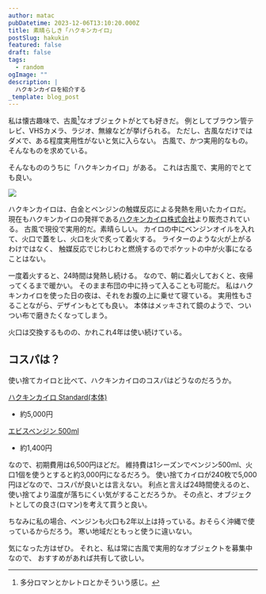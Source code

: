 ```yaml
---
author: matac
pubDatetime: 2023-12-06T13:10:20.000Z
title: 素晴らしき「ハクキンカイロ」
postSlug: hakukin
featured: false
draft: false
tags:
  - random
ogImage: ""
description: |
  ハクキンカイロを紹介する
_template: blog_post
---
```


私は懐古趣味で、古風[^1]なオブジェクトがとても好きだ。
例としてブラウン管テレビ、VHSカメラ、ラジオ、無線などが挙げられる。
ただし、古風なだけではダメで、ある程度実用性がないと気に入らない。
古風で、かつ実用的なもの。そんなものを求めている。

そんなもののうちに「ハクキンカイロ」がある。
これは古風で、実用的でとても良い。

![](/img/hakukin.jpg)

ハクキンカイロは、白金とベンジンの触媒反応による発熱を用いたカイロだ。
現在もハクキンカイロの発祥である[ハクキンカイロ株式会社](https://hakukin.co.jp/)より販売されている。
古風で現役で実用的だ。素晴らしい。
カイロの中にベンジンオイルを入れて、火口で蓋をし、火口を火で炙って着火する。
ライターのような火が上がるわけではなく、
触媒反応でじわじわと燃焼するのでポケットの中が火事になることはない。

一度着火すると、24時間は発熱し続ける。
なので、朝に着火しておくと、夜帰ってくるまで暖かい。
そのまま布団の中に持って入ることも可能だ。
私はハクキンカイロを使った日の夜は、それをお腹の上に乗せて寝ている。
実用性もさることながら、デザインもとても良い。
本体はメッキされて鏡のようで、ついつい布で磨きたくなってしまう。

火口は交換するものの、かれこれ4年は使い続けている。

## コスパは？

使い捨てカイロと比べて、ハクキンカイロのコスパはどうなのだろうか。

[ハクキンカイロ Standard(本体)](https://shop.hakukin.co.jp/items/63488559)

- 約5,000円

[エビスベンジン 500ml](https://shop.hakukin.co.jp/items/66612830)

- 約1,400円

なので、初期費用は6,500円ほどだ。
維持費は1シーズンでベンジン500ml、火口1個を使うとすると約3,000円になるだろう。
使い捨てカイロが240枚で5,000円ほどなので、コスパが良いとは言えない。
利点と言えば24時間使えるのと、使い捨てより温度が落ちにくい気がすることだろうか。
その点と、オブジェクトとしての良さ(ロマン)を考えて買うと良い。

ちなみに私の場合、ベンジンも火口も2年以上は持っている。おそらく沖縄で使っているからだろう。
寒い地域だともっと使うに違いない。

気になった方はぜひ。
それと、私は常に古風で実用的なオブジェクトを募集中なので、
おすすめがあれば共有して欲しい。

[^1]: 多分ロマンとかレトロとかそういう感じ。
